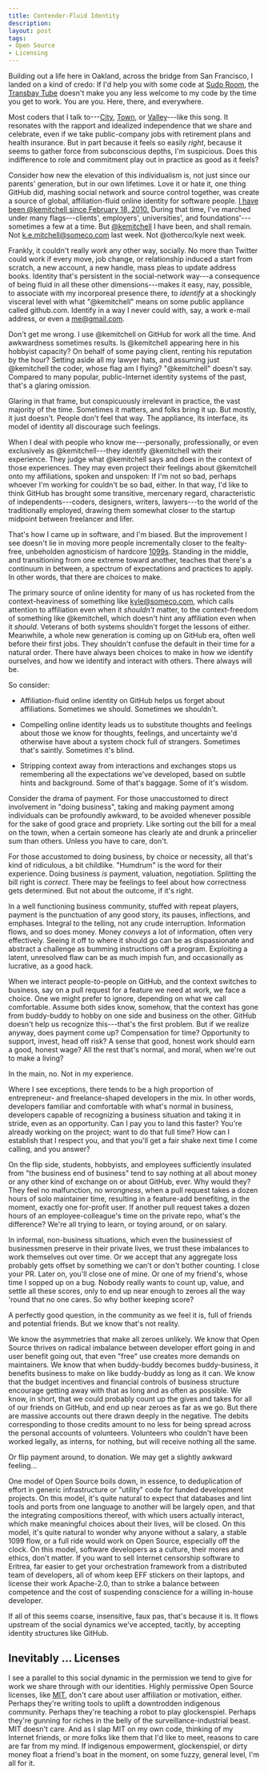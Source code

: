 ```yaml
---
title: Contender-Fluid Identity
description:
layout: post
tags:
- Open Source
- Licensing
---
```


Building out a life here in Oakland, across the bridge from San Francisco, I landed on a kind of credo:  If I'd help you with some code at [Sudo Room](https://sudoroom.org), the [Transbay Tube](https://en.wikipedia.org/wiki/Transbay_Tube) doesn't make you any less welcome to my code by the time you get to work.  You are you.  Here, there, and everywhere.

Most coders that I talk to---[City](https://en.wikipedia.org/wiki/San_Francisco), [Town](https://en.wikipedia.org/wiki/Oakland,_California), or [Valley](https://en.wikipedia.org/wiki/Silicon_Valley)---like this song.  It resonates with the rapport and idealized independence that we share and celebrate, even if we take public-company jobs with retirement plans and health insurance.  But in part because it feels so easily _right_, because it seems to gather force from subconscious depths, I'm suspicious.  Does this indifference to role and commitment play out in practice as good as it feels?

Consider how new the elevation of this individualism is, not just since our parents' generation, but in our own lifetimes.  Love it or hate it, one thing GitHub did, mashing social network and source control together, was create a source of global, affiliation-fluid online identity for software people.  [I have been @kemitchell since February 18, 2010.](https://api.github.com/users/kemitchell)  During that time, I've marched under many flags---clients', employers', universities', and foundations'---sometimes a few at a time.  But [@kemitchell](https://github.com/kemitchell) I have been, and shall remain.  Not k.e.mitchell@someco.com last week.  Not @otherco/kyle next week.

Frankly, it couldn't really _work_ any other way, socially.  No more than Twitter could work if every move, job change, or relationship induced a start from scratch, a new account, a new handle, mass pleas to update address books.  Identity that's persistent in the social-network way---a consequence of being fluid in all these other dimensions---makes it easy, nay, possible, to associate with my incorporeal presence there, to _identify_ at a shockingly visceral level with what "@kemitchell" means on some public appliance called github.com.  Identify in a way I never could with, say, a work e-mail address, or even a me@gmail.com.

Don't get me wrong.  I use @kemitchell on GitHub for work all the time.  And awkwardness sometimes results.  Is @kemitchell appearing here in his hobbyist capacity?  On behalf of some paying client, renting his reputation by the hour?  Setting aside all my lawyer hats, and assuming just @kemitchell the coder, whose flag am I flying?  "@kemitchell" doesn't say.  Compared to many popular, public-Internet identity systems of the past, that's a glaring omission.

Glaring in that frame, but conspicuously irrelevant in practice, the vast majority of the time.  Sometimes it matters, and folks bring it up.  But mostly, it just doesn't.  People don't feel that way.  The appliance, its interface, its model of identity all discourage such feelings.

When I deal with people who know me---personally, professionally, or even exclusively as @kemitchell---they identify @kemitchell with their experience.  They judge what @kemitchell says and does in the context of those experiences.  They may even project their feelings about @kemitchell onto my affiliations, spoken and unspoken:  If I'm not so bad, perhaps whoever I'm working for couldn't be so bad, either.  In that way, I'd like to think GitHub has brought some transitive, mercenary regard, characteristic of independents---coders, designers, writers, lawyers---to the world of the traditionally employed, drawing them somewhat closer to the startup midpoint between freelancer and lifer.

That's how I came up in software, and I'm biased. But the improvement I see doesn't lie in moving more people incrementally closer to the fealty-free, unbeholden agnosticism of hardcore [1099s](https://en.wikipedia.org/wiki/Form_1099).  Standing in the middle, and transitioning from one extreme toward another, teaches that there's a continuum in between,  a spectrum of expectations and practices to apply.  In other words, that there are choices to make.

The primary source of online identity for many of us has rocketed from the context-heaviness of something like kyle@someco.com, which calls attention to affiliation even when it _shouldn't_ matter, to the context-freedom of something like @kemitchell, which doesn't hint any affiliation even when it _should_.  Veterans of both systems shouldn't forget the lessons of either.  Meanwhile, a whole new generation is coming up on GitHub era, often well before their first jobs.  They shouldn't confuse the default in their time for a natural order.  There have always been choices to make in how we identify ourselves, and how we identify and interact with others.  There always will be.

So consider:

- Affiliation-fluid online identity on GitHub helps us forget about affiliations.  Sometimes we should.  Sometimes we shouldn't.

- Compelling online identity leads us to substitute thoughts and feelings about those we know for thoughts, feelings, and uncertainty we'd otherwise have about a system chock full of strangers.  Sometimes that's saintly.  Sometimes it's blind.

- Stripping context away from interactions and exchanges stops us remembering all the expectations we've developed, based on subtle hints and background.  Some of that's baggage.  Some of it's wisdom.

Consider the drama of payment.  For those unaccustomed to direct involvement in "doing business", taking and making payment among individuals can be profoundly awkward, to be avoided whenever possible for the sake of good grace and propriety.  Like sorting out the bill for a meal on the town, when a certain someone has clearly ate and drunk a princelier sum than others.  Unless you have to care, don't.

For those accustomed to doing business, by choice or necessity, all that's kind of ridiculous, a bit childlike.  "Humdrum" is the word for their experience.  Doing business _is_ payment, valuation, negotiation.  Splitting the bill right is _correct_.  There may be feelings to feel about how correctness gets determined.  But not about the outcome, if it's right.

In a well functioning business community, stuffed with repeat players, payment is the punctuation of any good story, its pauses, inflections, and emphases.  Integral to the telling, not any crude interruption.  Information flows, and so does money.  Money _conveys_ a lot of information, often very effectively.  Seeing it off to where it should go can be as dispassionate and abstract a challenge as bumming instructions off a program.  Exploiting a latent, unresolved flaw can be as much impish fun, and occasionally as lucrative, as a good hack.

When we interact people-to-people on GitHub, and the context switches to business, say on a pull request for a feature we need at work, we face a choice.  One we might prefer to ignore, depending on what we call comfortable.  Assume both sides know, somehow, that the context has gone from buddy-buddy to hobby on one side and business on the other.  GitHub doesn't help us recognize this---that's the first problem.  But if we realize anyway, does payment come up?  Compensation for time?  Opportunity to support, invest, head off risk?  A sense that good, honest work should earn a good, honest wage?  All the rest that's normal, and moral, when we're out to make a living?

In the main, no.  Not in my experience.

Where I see exceptions, there tends to be a high proportion of entrepreneur- and freelance-shaped developers in the mix.  In other words, developers familiar and comfortable with what's normal in business, developers capable of recognizing a business situation and taking it in stride, even as an opportunity.  Can I pay you to land this faster?  You're already working on the project; want to do that full time?  How can I establish that I respect you, and that you'll get a fair shake next time I come calling, and you answer?

On the flip side, students, hobbyists, and employees sufficiently insulated from "the business end of business" tend to say nothing at all about money or any other kind of exchange on or about GitHub, ever.  Why would they?  They feel no malfunction, no _wrongness_, when a pull request takes a dozen hours of solo maintainer time, resulting in a feature-add benefiting, in the moment, exactly one for-profit user.  If another pull request takes a dozen hours of an employee-colleague's time on the private repo, what's the difference?  We're all trying to learn, or toying around, or on salary.

In informal, non-business situations, which even the businessiest of businessmen preserve in their private lives, we trust these imbalances to work themselves out over time.  Or we accept that any aggregate loss probably gets offset by something we can't or don't bother counting.  I close your PR.  Later on, you'll close one of mine.  Or one of my friend's, whose time I sopped up on a bug.  Nobody really wants to count up, value, and settle all these scores, only to end up near enough to zeroes all the way 'round that no one cares.  So why bother keeping score?

A perfectly good question, in the community as we feel it is, full of friends and potential friends.  But we know that's not reality.

We know the asymmetries that make all zeroes unlikely.  We know that Open Source thrives on radical imbalance between developer effort going in and user benefit going out, that even "free" use creates more demands on maintainers.  We know that when buddy-buddy becomes buddy-business, it benefits business to make on like buddy-buddy as long as it can.  We know that the budget incentives and financial controls of business structure encourage getting away with that as long and as often as possible.  We know, in short, that we could probably count up the gives and takes for all of our friends on GitHub, and end up near zeroes as far as we go.  But there are massive accounts out there drawn deeply in the negative.  The debits corresponding to those credits amount to no less for being spread across the personal accounts of volunteers.  Volunteers who couldn't have been worked legally, as interns, for nothing, but will receive nothing all the same.

<!-- TODO: from here -->

Or flip payment around, to donation.  We may get a slightly awkward feeling...

One model of Open Source boils down, in essence, to deduplication of effort in generic infrastructure or "utility" code for funded development projects.  On this model, it's quite natural to expect that databases and lint tools and ports from one language to another will be largely open, and that the integrating compositions thereof, with which users actually interact, which make meaningful choices about their lives, will be closed.  On this model, it's quite natural to wonder why anyone without a salary, a stable 1099 flow, or a full ride would work on Open Source, especially off the clock.  On this model, software developers as a culture, their mores and ethics, don't matter.  If you want to sell Internet censorship software to Eritrea, far easier to get your orchestration framework from a distributed team of developers, all of whom keep EFF stickers on their laptops, and license their work Apache-2.0, than to strike a balance between competence and the cost of suspending conscience for a willing in-house developer.

If all of this seems coarse, insensitive, faux pas, that's because it is.  It flows upstream of the social dynamics we've accepted, tacitly, by accepting identity structures like GitHub.

## Inevitably ... Licenses

I see a parallel to this social dynamic in the permission we tend to give for work we share through with our identities.  Highly permissive Open Source licenses, like [MIT](https://spdx.org/licenses/MIT), don't care about user affiliation or motivation, either.  Perhaps they're writing tools to uplift a downtrodden indigenous community.  Perhaps they're teaching a robot to play glockenspiel.  Perhaps they're gunning for riches in the belly of the surveillance-industrial beast.  MIT doesn't care.  And as I slap MIT on my own code, thinking of my Internet friends, or more folks like them that I'd like to meet, reasons to care are far from my mind.  If indigenous empowerment, glockenspiel, or dirty money float a friend's boat in the moment, on some fuzzy, general level, I'm all for it.


